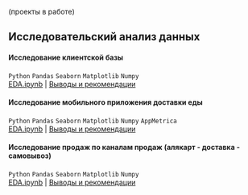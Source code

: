 (проекты в работе) <br>

## Исследовательский анализ данных 
#### Исследование клиентской базы
`Python` `Pandas` `Seaborn` `Matplotlib` `Numpy` <br>
[EDA.ipynb](https://github.com) | [Выводы и рекомендации](https://github.com)<br>

#### Исследование мобильного приложения доставки еды
`Python` `Pandas` `Seaborn` `Matplotlib` `Numpy` `AppMetrica` <br>
[EDA.ipynb](https://github.com) | [Выводы и рекомендации](https://github.com)

#### Исследование продаж по каналам продаж (алякарт - доставка - самовывоз)
`Python` `Pandas` `Seaborn` `Matplotlib` `Numpy`<br>
[EDA.ipynb](https://github.com) | [Выводы и рекомендации](https://github.com)
